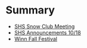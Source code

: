 # Summary

* [SHS Snow Club Meeting](_drafts/32bpwr3gmail-com-snow-club-meeting.md)
* [SHS Announcements 10/18](_drafts/32bpwr3gmail-com-shepherd-high-school-1018-announcements.md)
* [Winn Fall Festival](_drafts/2016-10-18-winn-fall-f.md)